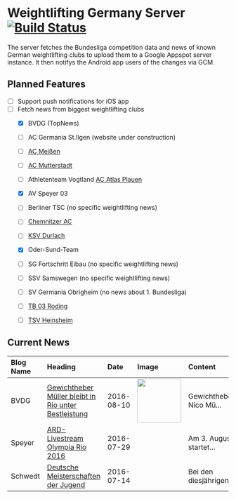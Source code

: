 # Weightlifting Germany Server [![Build Status](https://travis-ci.org/WGierke/weightlifting_germany_server.svg?branch=master)](https://travis-ci.org/WGierke/weightlifting_germany_server)

The server fetches the Bundesliga competition data and news of known German weightlifting clubs to upload them to a Google Appspot server instance.
It then notifys the Android app users of the changes via GCM.

## Planned Features
- [ ] Support push notifications for iOS app  
- [ ] Fetch news from biggest weightlifting clubs
    - [X] BVDG (TopNews)
    - [ ] AC Germania St.Ilgen (website under construction)
    - [ ] [AC Meißen](http://www.ac-meissen.de/index.php?start=1)
    - [ ] [AC Mutterstadt](http://www.ac-mutterstadt.de/index.php?start=1)
    - [ ] Athletenteam Vogtland [AC Atlas Plauen](https://acatlas.wordpress.com/)
    - [X] AV Speyer 03
    - [ ] Berliner TSC (no specific weightlifting news)
    - [ ] [Chemnitzer AC](http://chemnitzer-athletenclub.de/aktuelles/news/page/1/)
    - [ ] [KSV Durlach](http://ksvdurlach.de/news?page_n54=1)
    - [X] Oder-Sund-Team
    - [ ] SG Fortschritt Eibau (no specific weightlifting news)
    - [ ] SSV Samswegen (no specific weightlifting news)
    - [ ] SV Germania Obrigheim (no news about 1. Bundesliga)
    - [ ] [TB 03 Roding](http://www.tb03-gewichtheben.de/page/1/)
    - [ ] [TSV Heinsheim](http://gewichtheben.tsv-heinsheim.de/index.php?start=1)


## Current News

| Blog Name   | Heading                                                                                                                                           | Date       | Image                                                                                                                               | Content                 |
|:------------|:--------------------------------------------------------------------------------------------------------------------------------------------------|:-----------|:------------------------------------------------------------------------------------------------------------------------------------|:------------------------|
| BVDG        | [Gewichtheber Müller bleibt in Rio unter Bestleistung](http://www.german-weightlifting.de/gewichtheber-mueller-bleibt-in-rio-unter-bestleistung/) | 2016-08-10 | <img src='http://www.german-weightlifting.de/wp-content/uploads/2016/08/14002614_525083834348655_164723833_o-1.jpg' width='100px'/> | Gewichtheber Nico Mü... |
| Speyer      | [ARD-Livestream Olympia Rio 2016](http://www.av03-speyer.de/2016/07/ard-livestream-olympia-rio-2016/)                                             | 2016-07-29 |                                                                                                                                     | Am 3. August startet... |
| Schwedt     | [Deutsche Meisterschaften der Jugend](http://gewichtheben.blauweiss65-schwedt.de/?p=7331)                                                         | 2016-07-14 |                                                                                                                                     | Bei den diesjährigen... |